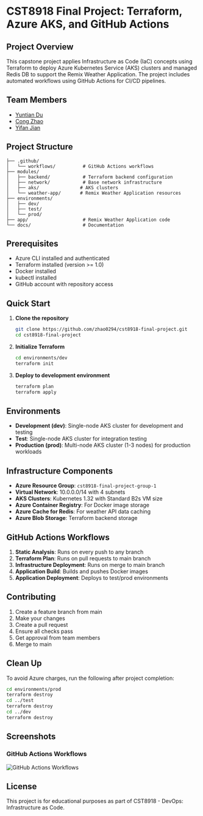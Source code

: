 # CST8918 Final Project: Terraform, Azure AKS, and GitHub Actions

## Project Overview

This capstone project applies Infrastructure as Code (IaC) concepts using Terraform to deploy Azure Kubernetes Service (AKS) clusters and managed Redis DB to support the Remix Weather Application. The project includes automated workflows using GitHub Actions for CI/CD pipelines.

## Team Members

- [Yuntian Du](https://github.com/DytAC-study)
- [Cong Zhao](https://github.com/zhao0294)
- [Yifan Jian](https://github.com/JianyiF)

## Project Structure

```
├── .github/
│   └── workflows/          # GitHub Actions workflows
├── modules/
│   ├── backend/            # Terraform backend configuration
│   ├── network/            # Base network infrastructure
│   ├── aks/               # AKS clusters
│   └── weather-app/       # Remix Weather Application resources
├── environments/
│   ├── dev/
│   ├── test/
│   └── prod/
├── app/                    # Remix Weather Application code
└── docs/                   # Documentation
```

## Prerequisites

- Azure CLI installed and authenticated
- Terraform installed (version >= 1.0)
- Docker installed
- kubectl installed
- GitHub account with repository access

## Quick Start

1. **Clone the repository**
   ```bash
   git clone https://github.com/zhao0294/cst8918-final-project.git
   cd cst8918-final-project
   ```

2. **Initialize Terraform**
   ```bash
   cd environments/dev
   terraform init
   ```

3. **Deploy to development environment**
   ```bash
   terraform plan
   terraform apply
   ```

## Environments

- **Development (dev)**: Single-node AKS cluster for development and testing
- **Test**: Single-node AKS cluster for integration testing
- **Production (prod)**: Multi-node AKS cluster (1-3 nodes) for production workloads

## Infrastructure Components

- **Azure Resource Group**: `cst8918-final-project-group-1`
- **Virtual Network**: 10.0.0.0/14 with 4 subnets
- **AKS Clusters**: Kubernetes 1.32 with Standard B2s VM size
- **Azure Container Registry**: For Docker image storage
- **Azure Cache for Redis**: For weather API data caching
- **Azure Blob Storage**: Terraform backend storage

## GitHub Actions Workflows

1. **Static Analysis**: Runs on every push to any branch
2. **Terraform Plan**: Runs on pull requests to main branch
3. **Infrastructure Deployment**: Runs on merge to main branch
4. **Application Build**: Builds and pushes Docker images
5. **Application Deployment**: Deploys to test/prod environments

## Contributing

1. Create a feature branch from main
2. Make your changes
3. Create a pull request
4. Ensure all checks pass
5. Get approval from team members
6. Merge to main

## Clean Up

To avoid Azure charges, run the following after project completion:

```bash
cd environments/prod
terraform destroy
cd ../test
terraform destroy
cd ../dev
terraform destroy
```

## Screenshots

### GitHub Actions Workflows
![GitHub Actions Workflows](docs/github-actions.png)

## License

This project is for educational purposes as part of CST8918 - DevOps: Infrastructure as Code. 